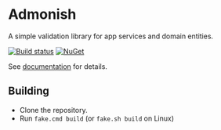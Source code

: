 # Admonish

A simple validation library for app services and domain entities.

[![Build status](https://ci.appveyor.com/api/projects/status/e7o145jgsf3csqbi?svg=true)](https://ci.appveyor.com/project/otto-gebb/admonish)
[![NuGet](https://img.shields.io/nuget/v/Admonish.svg?style=popout)](https://www.nuget.org/packages/Admonish)

See [documentation](https://otto-gebb.github.io/Admonish) for details.

## Building

- Clone the repository.
- Run `fake.cmd build` (or `fake.sh build` on Linux)
